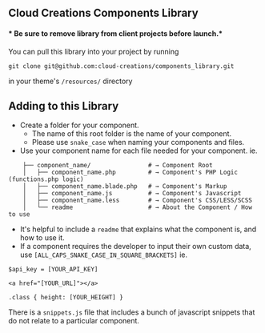 ## Cloud Creations Components Library
#### * Be sure to remove library from client projects before launch.*
You can pull this library into your project by running 

`git clone git@github.com:cloud-creations/components_library.git` 

in your theme's `/resources/` directory

## Adding to this Library
- Create a folder for your component. 
    - The name of this root folder is the name of your component. 
    - Please use `snake_case` when naming your components and files.
- Use your component name for each file needed for your component. ie.
```
    ├── component_name/                # → Component Root
    │   ├── component_name.php         # → Component's PHP Logic (functions.php logic)
    │   ├── component_name.blade.php   # → Component's Markup
    │   ├── component_name.js          # → Component's Javascript
    │   ├── component_name.less        # → Component's CSS/LESS/SCSS
    │   └── readme                     # → About the Component / How to use
```
- It's helpful to include a `readme` that explains what the component is, and how to use it.
- If a component requires the developer to input their own custom data, use `[ALL_CAPS_SNAKE_CASE_IN_SQUARE_BRACKETS]` ie. 

```
$api_key = [YOUR_API_KEY]

<a href="[YOUR_URL]"></a>

.class { height: [YOUR_HEIGHT] }
```

There is a `snippets.js` file that includes a bunch of javascript snippets that do not relate to a particular component.

